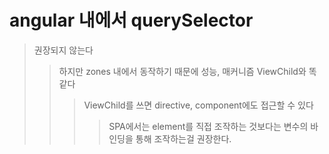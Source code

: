 # angular 내에서 querySelector

> 권장되지 않는다
>
> > 하지만 zones 내에서 동작하기 때문에 성능, 매커니즘 ViewChild와 똑같다
> >
> > > ViewChild를 쓰면 directive, component에도 접근할 수 있다
> > >
> > > > SPA에서는 element를 직접 조작하는 것보다는 변수의 바인딩을 통해 조작하는걸 권장한다.
